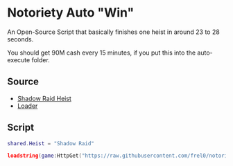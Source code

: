 # Notoriety Auto "Win"

An Open-Source Script that basically finishes one heist in around 23 to 28 seconds.

You should get 90M cash every 15 minutes, if you put this into the auto-execute folder.

## Source

 - [Shadow Raid Heist](https://raw.githubusercontent.com/frel0/notoriety-autowin/main/heists/shadow-raid.lua)
 - [Loader](https://raw.githubusercontent.com/frel0/notoriety-autowin/main/main.lua)

## Script

```lua
shared.Heist = "Shadow Raid"

loadstring(game:HttpGet("https://raw.githubusercontent.com/frel0/notoriety-autowin/main/main.lua"))();
```
